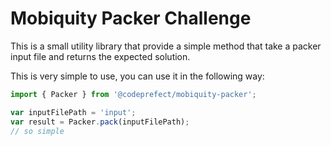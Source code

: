 # Mobiquity Packer Challenge

This is a small utility library that provide a simple method that take a packer input file and returns the expected solution.

This is very simple to use, you can use it in the following way:

```js
import { Packer } from '@codeprefect/mobiquity-packer';

var inputFilePath = 'input';
var result = Packer.pack(inputFilePath);
// so simple
```
